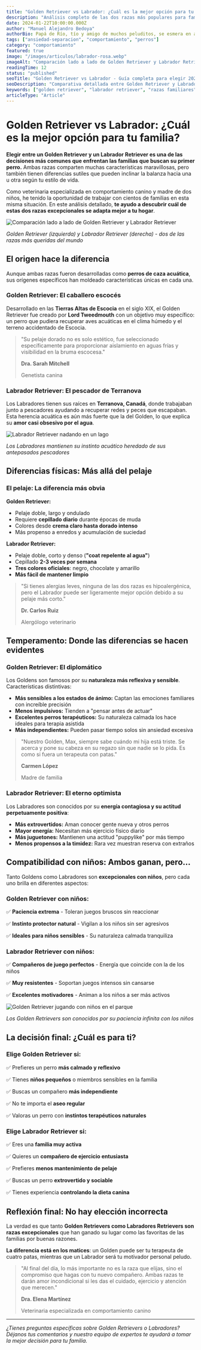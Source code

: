 ```yaml
---
title: "Golden Retriever vs Labrador: ¿Cuál es la mejor opción para tu familia?"
description: "Análisis completo de las dos razas más populares para familias. Descubre las diferencias clave en temperamento, cuidados y compatibilidad con niños para elegir tu compañero perfecto."
date: 2024-01-22T10:00:00.000Z
author: "Manuel Alejandro Bedoya"
authorBio: Papá de Río, tío y amigo de muchos peluditos, se esmera en amaestrar a su perro"
tags: ["ansiedad-separacion", "comportamiento", "perros"]
category: "comportamiento"
featured: true
image: "/images/articulos/labrador-rosa.webp"
imageAlt: "Comparación lado a lado de Golden Retriever y Labrador Retriever"
readingTime: 12
status: "published"
seoTitle: "Golden Retriever vs Labrador - Guía completa para elegir 2024"
seoDescription: "Comparativa detallada entre Golden Retriever y Labrador. Temperamento, cuidados, compatibilidad con niños. Elige la mejor raza para tu familia."
keywords: ["golden retriever", "labrador retriever", "razas familiares", "perros para niños", "comparativa razas"]
articleType: "Article"
---
```


# Golden Retriever vs Labrador: ¿Cuál es la mejor opción para tu familia?

**Elegir entre un Golden Retriever y un Labrador Retriever es una de las decisiones más comunes que enfrentan las familias que buscan su primer perro.** Ambas razas comparten muchas características maravillosas, pero también tienen diferencias sutiles que pueden inclinar la balanza hacia una u otra según tu estilo de vida.

Como veterinaria especializada en comportamiento canino y madre de dos niños, he tenido la oportunidad de trabajar con cientos de familias en esta misma situación. En este análisis detallado, **te ayudo a descubrir cuál de estas dos razas excepcionales se adapta mejor a tu hogar**.

![Comparación lado a lado de Golden Retriever y Labrador Retriever](/images/articulos/goldedenvslabrador.webp)

*Golden Retriever (izquierda) y Labrador Retriever (derecha) - dos de las razas más queridas del mundo*

## El origen hace la diferencia

Aunque ambas razas fueron desarrolladas como **perros de caza acuática**, sus orígenes específicos han moldeado características únicas en cada una.

### Golden Retriever: El caballero escocés

Desarrollado en las **Tierras Altas de Escocia** en el siglo XIX, el Golden Retriever fue creado por **Lord Tweedmouth** con un objetivo muy específico: un perro que pudiera recuperar aves acuáticas en el clima húmedo y el terreno accidentado de Escocia.

> "Su pelaje dorado no es solo estético, fue seleccionado específicamente para proporcionar aislamiento en aguas frías y visibilidad en la bruma escocesa."
> 
> **Dra. Sarah Mitchell**
> 
> Genetista canina

### Labrador Retriever: El pescador de Terranova

Los Labradores tienen sus raíces en **Terranova, Canadá**, donde trabajaban junto a pescadores ayudando a recuperar redes y peces que escapaban. Esta herencia acuática es aún más fuerte que la del Golden, lo que explica su **amor casi obsesivo por el agua**.

![Labrador Retriever nadando en un lago](/images/articulos/labrador-negro.webp)

*Los Labradores mantienen su instinto acuático heredado de sus antepasados pescadores*

## Diferencias físicas: Más allá del pelaje

### El pelaje: La diferencia más obvia

**Golden Retriever:**
- Pelaje doble, largo y ondulado
- Requiere **cepillado diario** durante épocas de muda
- Colores desde **crema claro hasta dorado intenso**
- Más propenso a enredos y acumulación de suciedad

**Labrador Retriever:**
- Pelaje doble, corto y denso (**"coat repelente al agua"**)
- Cepillado **2-3 veces por semana**
- **Tres colores oficiales**: negro, chocolate y amarillo
- **Más fácil de mantener limpio**

> "Si tienes alergias leves, ninguna de las dos razas es hipoalergénica, pero el Labrador puede ser ligeramente mejor opción debido a su pelaje más corto."
> 
> **Dr. Carlos Ruiz**
> 
> Alergólogo veterinario

## Temperamento: Donde las diferencias se hacen evidentes

### Golden Retriever: El diplomático

Los Goldens son famosos por su **naturaleza más reflexiva y sensible**. Características distintivas:

- **Más sensibles a los estados de ánimo:** Captan las emociones familiares con increíble precisión
- **Menos impulsivos:** Tienden a "pensar antes de actuar"
- **Excelentes perros terapéuticos:** Su naturaleza calmada los hace ideales para terapia asistida
- **Más independientes:** Pueden pasar tiempo solos sin ansiedad excesiva

> "Nuestro Golden, Max, siempre sabe cuándo mi hija está triste. Se acerca y pone su cabeza en su regazo sin que nadie se lo pida. Es como si fuera un terapeuta con patas."
> 
> **Carmen López**
> 
> Madre de familia

### Labrador Retriever: El eterno optimista

Los Labradores son conocidos por su **energía contagiosa y su actitud perpetuamente positiva**:

- **Más extrovertidos:** Aman conocer gente nueva y otros perros
- **Mayor energía:** Necesitan más ejercicio físico diario
- **Más juguetones:** Mantienen una actitud "puppylike" por más tiempo
- **Menos propensos a la timidez:** Rara vez muestran reserva con extraños

## Compatibilidad con niños: Ambos ganan, pero...

Tanto Goldens como Labradores son **excepcionales con niños**, pero cada uno brilla en diferentes aspectos:

### Golden Retriever con niños:

✅ **Paciencia extrema** - Toleran juegos bruscos sin reaccionar

✅ **Instinto protector natural** - Vigilan a los niños sin ser agresivos

✅ **Ideales para niños sensibles** - Su naturaleza calmada tranquiliza

### Labrador Retriever con niños:

✅ **Compañeros de juego perfectos** - Energía que coincide con la de los niños

✅ **Muy resistentes** - Soportan juegos intensos sin cansarse

✅ **Excelentes motivadores** - Animan a los niños a ser más activos

![Golden Retriever jugando con niños en el parque](/images/articulos/goldel_and_girl.webp)

*Los Golden Retrievers son conocidos por su paciencia infinita con los niños*

## La decisión final: ¿Cuál es para ti?

### Elige Golden Retriever si:

✅ Prefieres un perro **más calmado y reflexivo**

✅ Tienes **niños pequeños** o miembros sensibles en la familia

✅ Buscas un compañero **más independiente**

✅ No te importa el **aseo regular**

✅ Valoras un perro con **instintos terapéuticos naturales**

### Elige Labrador Retriever si:

✅ Eres una **familia muy activa**

✅ Quieres un **compañero de ejercicio entusiasta**

✅ Prefieres **menos mantenimiento de pelaje**

✅ Buscas un perro **extrovertido y sociable**

✅ Tienes experiencia **controlando la dieta canina**

## Reflexión final: No hay elección incorrecta

La verdad es que tanto **Golden Retrievers como Labradores Retrievers son razas excepcionales** que han ganado su lugar como las favoritas de las familias por buenas razones.

**La diferencia está en los matices**: un Golden puede ser tu terapeuta de cuatro patas, mientras que un Labrador será tu motivador personal peludo.

> "Al final del día, lo más importante no es la raza que elijas, sino el compromiso que hagas con tu nuevo compañero. Ambas razas te darán amor incondicional si les das el cuidado, ejercicio y atención que merecen."
> 
> **Dra. Elena Martínez**
> 
> Veterinaria especializada en comportamiento canino

---

*¿Tienes preguntas específicas sobre Golden Retrievers o Labradores? Déjanos tus comentarios y nuestro equipo de expertos te ayudará a tomar la mejor decisión para tu familia.*